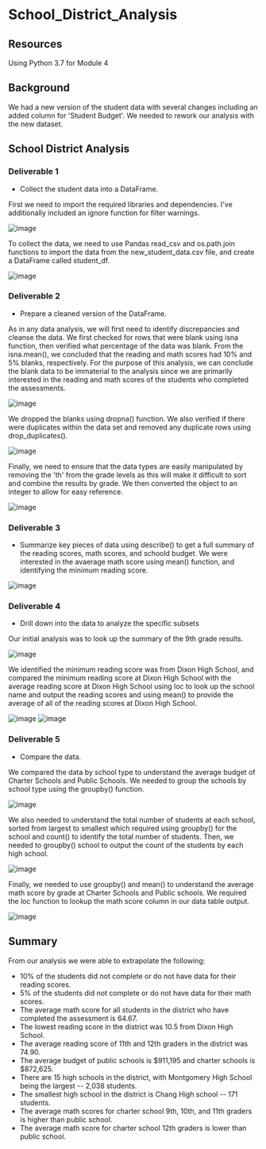 # School_District_Analysis

## Resources

Using Python 3.7 for Module 4

## Background

We had a new version of the student data with several changes including an added column for 'Student Budget'. We needed to rework our analysis with the new dataset.

## School District Analysis 

### Deliverable 1

* Collect the student data into a DataFrame. 

First we need to import the required libraries and dependencies. I've additionally included an ignore function for filter warnings.

![image](https://user-images.githubusercontent.com/115019829/199133526-5a578d8f-2d63-454b-8a2b-e86194ee5b4c.png)

To collect the data, we need to use Pandas read_csv and os.path.join functions to import the data from the new_student_data.csv file, and create a DataFrame called student_df.

![image](https://user-images.githubusercontent.com/115019829/199133495-38b07524-8bb6-4418-9ec0-921d3a7f3390.png)

### Deliverable 2

* Prepare a cleaned version of the DataFrame.

As in any data analysis, we will first need to identify discrepancies and cleanse the data. We first checked for rows that were blank using isna function, then verified what percentage of the data was blank. From the isna.mean(), we concluded that the reading and math scores had 10% and 5% blanks, respectively. For the purpose of this analysis, we can conclude the blank data to be immaterial to the analysis since we are primarily interested in the reading and math scores of the students who completed the assessments.

![image](https://user-images.githubusercontent.com/115019829/199140471-c57d96d1-0a95-4a92-a125-b26ab3fe0d25.png)

We dropped the blanks using dropna() function. We also verified if there were duplicates within the data set and removed any duplicate rows using drop_duplicates().

![image](https://user-images.githubusercontent.com/115019829/199140789-e3ba18a8-4646-4a12-81d5-7dac9d657d56.png)

Finally, we need to ensure that the data types are easily manipulated by removing the 'th' from the grade levels as this will make it difficult to sort and combine the results by grade. We then converted the object to an integer to allow for easy reference. 

![image](https://user-images.githubusercontent.com/115019829/199141125-b8b49ed0-ce18-4119-8d02-3039f9b1e010.png)

### Deliverable 3

* Summarize key pieces of data using describe() to get a full summary of the reading scores, math scores, and schoold budget. We were interested in the avaerage math score using mean() function, and identifying the minimum reading score. 

![image](https://user-images.githubusercontent.com/115019829/199141282-25f0702f-f08e-48ad-b454-ec3e4e36f269.png)

### Deliverable 4

* Drill down into the data to analyze the specific subsets

Our initial analysis was to look up the summary of the 9th grade results. 

![image](https://user-images.githubusercontent.com/115019829/199141666-cfacdb9b-98f1-4dc5-b1db-156ea93f3bbb.png)

We identified the minimum reading score was from Dixon High School, and compared the minimum reading score at Dixon High School with the average reading score at Dixon High School using loc to look up the school name and output the reading scores and using mean() to provide the average of all of the reading scores at Dixon High School. 

![image](https://user-images.githubusercontent.com/115019829/199141997-ee058a4b-0615-49d2-82a9-8a1d45a80af7.png)
![image](https://user-images.githubusercontent.com/115019829/199142069-e494a918-44da-4e9a-b721-10e388c0f4a4.png)

### Deliverable 5

* Compare the data.

We compared the data by school type to understand the average budget of Charter Schools and Public Schools. We needed to group the schools by school type using the groupby() function.

![image](https://user-images.githubusercontent.com/115019829/199142391-ba3f41f2-9a5f-454b-b868-db66a286c387.png)

We also needed to understand the total number of students at each school, sorted from largest to smallest which required using groupby() for the school and count() to identify the total number of students. Then, we needed to groupby() school to output the count of the students by each high school. 

![image](https://user-images.githubusercontent.com/115019829/199142659-3824ce85-e192-48d5-a2d8-2740bbbf6f13.png)

Finally, we needed to use groupby() and mean() to understand the average math score by grade at Charter Schools and Public schools. We required the loc function to lookup the math score column in our data table output. 

![image](https://user-images.githubusercontent.com/115019829/199142795-82e1b86c-f877-4cf8-8950-059576ad95cc.png)

## Summary

From our analysis we were able to extrapolate the following: 
* 10% of the students did not complete or do not have data for their reading scores.
* 5% of the students did not complete or do not have data for their math scores.
* The average math score for all students in the district who have completed the assessment is 64.67.
* The lowest reading score in the district was 10.5 from Dixon High School.
* The average reading score of 11th and 12th graders in the district was 74.90.
* The average budget of public schools is $911,195 and charter schools is $872,625.
* There are 15 high schools in the district, with Montgomery High School being the largest -- 2,038 students.
* The smallest high school in the district is Chang High school -- 171 students.
* The average math scores for charter school 9th, 10th, and 11th graders is higher than public school. 
* The average math score for charter school 12th graders is lower than public school. 

